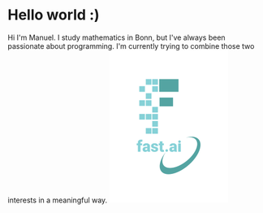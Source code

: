 # Hello world :)

Hi I'm Manuel. I study mathematics in Bonn, but I've always been passionate about programming. 
I'm currently trying to combine those two interests in a meaningful way.
![Test](/images/logo.png "fast.ai's logo")
